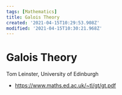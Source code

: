 ```yaml
---
tags: [Mathematics]
title: Galois Theory
created: '2021-04-15T10:29:53.908Z'
modified: '2021-04-15T10:30:21.968Z'
---
```


# Galois Theory

Tom Leinster, University of Edinburgh

* https://www.maths.ed.ac.uk/~tl/gt/gt.pdf

